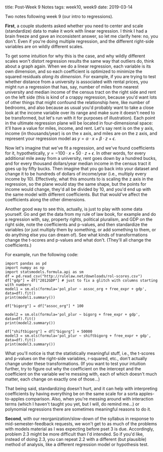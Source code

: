 title: Post-Week 9 Notes 
tags: week10, week9
date: 2019-03-14

Two notes following week 9 (our intro to regressions).

**First**, a couple students asked whether you need to center and scale (standardize) data to make it work with linear regression.  I think I had a brain freeze and gave an inconsistent answer, so let me clarify here: no, you don't.  Even if you're doing multiple regression, and the different right-side variables are on wildly different scales. 

To get some intuition for why this is the case, and why wildly different scales won't distort regression results the same way that outliers do, think about a graph again. When we do a linear regression, each variable is its own dimension, and so each coefficient is optimized to minimize the squared residuals *along its dimension*.  For example, if you are trying to test whether distance from a university is associated with rental prices, you might run a regression that has, say, number of miles from nearest university and median income of the census tract on the right side and rent on the left side (this is kind of a crappy regression, because you'd want lots of other things that might confound the relationship here, like number of bedrooms, and also because as usual you'd probably want to take a close look at the income variable over its range and make sure it doesn't need to be transformed, but let's run with it for purposes of illustration).  Each point in the ultimate regression plane will be located in four-dimensional space: it'll have a value for miles, income, and rent. Let's say rent is on the y axis, income (in thousands/year) is on the x axis, and miles are on the z axis, and represent your regression model as $y=\alpha \cdot x + \beta \cdot z + \epsilon$.

Now let's imagine that we've fit a regression, and we've found coefficients for it, hypothetically, $y= -100 \cdot x + 50 \cdot z + \epsilon$.  In other words, for every additional mile away from a university, rent goes down by a hundred bucks, and for every thousand dollars/year median income in the census tract it goes up by fifty bucks. Then imagine that you go back into your dataset and change it to be hundreds of dollars of income/year (i.e., multiply every income by 10). Effectively, what this amounts to is scaling the z axis in the regression, so the plane would stay the same shape, but the points for income would change, they'd all be divided by 10, and you'd end up with the same model with different coefficients. But that would've affect the coefficients along the other dimensions. 

Another good way to see this, actually, is just to play with some data yourself.  Go and get the data from my rule of law book, for example and do a regression with, say, property rights, political pluralism, and GDP on the right side, note the coefficients and p-values, and then standardize the variables (or just multiply them by something, or add something to them, or do anything else you can dream of).  See what kinds of transformations change the t-scores and p-values and what don't.  (They'll all change the coefficients.)

For example, run the following code: 

```
import pandas as pd
import numpy as np
import statsmodels.formula.api as sm
df = pd.read_csv("http://rulelaw.net/downloads/rol-scores.csv")
df["gdp"] = df["2012GDP"] # just to fix a glitch with columns starting with numbers
model1 = sm.ols(formula='pol_plur ~ assoc_org + free_expr + gdp', data=df).fit()
print(model1.summary())

df["bigorg"] = df["assoc_org"] * 100

model2 = sm.ols(formula='pol_plur ~ bigorg + free_expr + gdp', data=df).fit()
print(model2.summary())

df["shiftbigorg"] = df["bigorg"] + 50000
model3 = sm.ols(formula='pol_plur ~ shiftbigorg + free_expr + gdp', data=df).fit()
print(model3.summary())
```

What you'll notice is that the statistically meaningful stuff, i.e., the t-scores and p-values on the right-side variables, r-squared, etc., don't actually change under these transformations. (If you want to test your intuition further, try to figure out why the coefficient on the intercept and the coefficient on the variable we're messing with, each of which doesn't much matter, each change on exactly one of those...)

That being said, standardizing doesn't hurt, and it can help with interpreting coefficients by having everything be on the same scale for a sorta apples-to-apples comparison.  Also, when you're messing around with interaction terms (which I haven't taught you yet, but I will, do remind me...) or polynomial regressions there are sometimes meaningful reasons to do it. 

**Second**, with our reorganization/slow-down of the syllabus in response to mid-semester-feedback requests, we won't get to as much of the problems with models material as I was expecting before pset 3 is due.  Accordingly, problem 2.3 might be more difficult than I'd intended. So if you'd like, instead of doing 2.3, you can repeat 2.2 with a different (but plausible) method of analysis, like a different regression model or hypothesis test.  